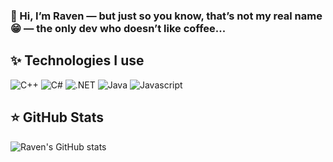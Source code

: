 <!--- Me --->
### 👋 Hi, I’m Raven — but just so you know, that’s not my real name 😁 — the only dev who doesn’t like coffee...
<!--- --->

<!--- My Stack --->
## ✨ Technologies I use

<div>
    <img alt="C++" src="https://img.shields.io/badge/c++-%2300599C.svg?style=for-the-badge&logo=c%2B%2B&logoColor=white">
    <img alt="C#" src="https://img.shields.io/badge/c%23-%23239120.svg?style=for-the-badge&logo=csharp&logoColor=white">
    <img alt=".NET" src="https://img.shields.io/badge/.NET-5C2D91?style=for-the-badge&logo=.net&logoColor=white">
    <img alt="Java" src="https://img.shields.io/badge/java-%23ED8B00.svg?style=for-the-badge&logo=openjdk&logoColor=white">
    <img alt="Javascript" src="https://img.shields.io/badge/javascript-%23323330.svg?style=for-the-badge&logo=javascript&logoColor=%23F7DF1E">
</div>
<!--- --->

<!--- Stats --->
## ⭐ GitHub Stats

![Raven's GitHub stats](https://github-readme-stats.vercel.app/api?username=raven1v&show_icons=true&theme=radical)
<!--- --->

<!---
raven1v/raven1v is a ✨ special ✨ repository because its `README.md` (this file) appears on your GitHub profile.
You can click the Preview link to take a look at your changes.
--->
